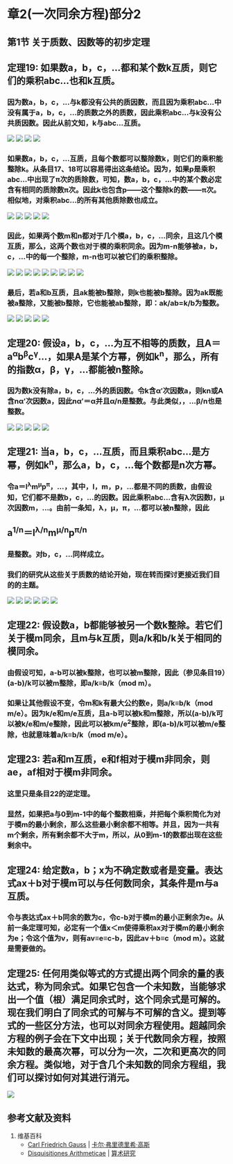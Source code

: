 # 章2(一次同余方程)部分2

## 第1节 关于质数、因数等的初步定理

## 定理19: 如果数a，b，c，…都和某个数k互质，则它们的乘积abc…也和k互质。
### 因为数a，b，c，…与k都没有公共的质因数，而且因为乘积abc…中没有属于a，b，c，…的质数之外的质数，因此乘积abc…与k没有公共质因数。因此从前文知，k与abc…互质。
![](/images/数论/高斯的算术研究中典型的推演实验/章2部分2/19-1.jpg)
![](/images/数论/高斯的算术研究中典型的推演实验/章2部分2/19-2.jpg)
![](/images/数论/高斯的算术研究中典型的推演实验/章2部分2/19-3.jpg)
![](/images/数论/高斯的算术研究中典型的推演实验/章2部分2/19-4.jpg)
### 如果数a，b，c，…互质，且每个数都可以整除数k，则它们的乘积能整除k。从条目17、18可以容易得出这条结论。因为，如果p是乘积abc…中出现了π次的质除数，可知，数a，b，c，…中的某个数必定含有相同的质除数π次。因此k也包含p——这个整除k的数——π次。相似地，对乘积abc…的所有其他质除数也成立。
![](/images/数论/高斯的算术研究中典型的推演实验/章2部分2/19-5.jpg)
![](/images/数论/高斯的算术研究中典型的推演实验/章2部分2/19-6.jpg)
![](/images/数论/高斯的算术研究中典型的推演实验/章2部分2/19-7.jpg)
![](/images/数论/高斯的算术研究中典型的推演实验/章2部分2/19-8.jpg)
![](/images/数论/高斯的算术研究中典型的推演实验/章2部分2/19-9.jpg)
### 因此，如果两个数m和n都对于几个模a，b，c，…同余，且这几个模互质，那么，这两个数也对于模的乘积同余。因为m-n能够被a，b，c，…中的每一个整除，m-n也可以被它们的乘积整除。
![](/images/数论/高斯的算术研究中典型的推演实验/章2部分2/19-10.jpg)
![](/images/数论/高斯的算术研究中典型的推演实验/章2部分2/19-11.jpg)
![](/images/数论/高斯的算术研究中典型的推演实验/章2部分2/19-12.jpg)
![](/images/数论/高斯的算术研究中典型的推演实验/章2部分2/19-13.jpg)
![](/images/数论/高斯的算术研究中典型的推演实验/章2部分2/19-14.jpg)
![](/images/数论/高斯的算术研究中典型的推演实验/章2部分2/19-15.jpg)
![](/images/数论/高斯的算术研究中典型的推演实验/章2部分2/19-16.jpg)
![](/images/数论/高斯的算术研究中典型的推演实验/章2部分2/19-17.jpg)
![](/images/数论/高斯的算术研究中典型的推演实验/章2部分2/19-18.jpg)
### 最后，若a和b互质，且ak能被b整除，则k也能被b整除。因为ak既能被a整除，又能被b整除，它也能被ab整除，即：ak/ab=k/b为整数。
![](/images/数论/高斯的算术研究中典型的推演实验/章2部分2/19-19.jpg)
![](/images/数论/高斯的算术研究中典型的推演实验/章2部分2/19-20.jpg)
![](/images/数论/高斯的算术研究中典型的推演实验/章2部分2/19-21.jpg)
![](/images/数论/高斯的算术研究中典型的推演实验/章2部分2/19-22.jpg)
![](/images/数论/高斯的算术研究中典型的推演实验/章2部分2/19-23.jpg)

## 定理20: 假设a，b，c，…为互不相等的质数，且A＝a<sup>α</sup>b<sup>β</sup>c<sup>γ</sup>…，如果A是某个方幂，例如k<sup>n</sup>，那么，所有的指数α，β，γ，…都能被n整除。
### 因为数k没有除a，b，c，…外的质因数。令k含α′次因数a，则kn或A含nα′次因数a，因此nα′＝α并且α/n是整数。与此类似，，…β/n也是整数。
![](/images/数论/高斯的算术研究中典型的推演实验/章2部分2/20-1.jpg)
![](/images/数论/高斯的算术研究中典型的推演实验/章2部分2/20-2.jpg)
![](/images/数论/高斯的算术研究中典型的推演实验/章2部分2/20-3.jpg)
![](/images/数论/高斯的算术研究中典型的推演实验/章2部分2/20-4.jpg)
![](/images/数论/高斯的算术研究中典型的推演实验/章2部分2/20-5.jpg)

## 定理21: 当a，b，c，…互质，而且乘积abc…是方幂，例如k<sup>n</sup>，那么a，b，c，…每个数都是n次方幂。
### 令a＝l<sup>λ</sup>m<sup>μ</sup>p<sup>π</sup>，…，其中，l，m，p，…都是不同的质数，由假设知，它们都不是数b，c，…的因数。因此乘积abc…含有λ次因数l，μ次因数m，…。由前一条知，λ，μ，π，…都可以被n整除，因此
## a<sup>1/n</sup>＝l<sup>λ/n</sup>m<sup>μ/n</sup>p<sup>π/n</sup>
### 是整数。对b，c，…同样成立。
### 我们的研究从这些关于质数的结论开始，现在转而探讨更接近我们目的的主题。
![](/images/数论/高斯的算术研究中典型的推演实验/章2部分2/21-1.jpg)
![](/images/数论/高斯的算术研究中典型的推演实验/章2部分2/21-2.jpg)
![](/images/数论/高斯的算术研究中典型的推演实验/章2部分2/21-3.jpg)
![](/images/数论/高斯的算术研究中典型的推演实验/章2部分2/21-4.jpg)
![](/images/数论/高斯的算术研究中典型的推演实验/章2部分2/21-5.jpg)
![](/images/数论/高斯的算术研究中典型的推演实验/章2部分2/21-6.jpg)

## 定理22: 假设数a，b都能够被另一个数k整除。若它们关于模m同余，且m与k互质，则a/k和b/k关于相同的模同余。 
### 由假设可知，a-b可以被k整除，也可以被m整除，因此（参见条目19）(a-b)/k可以被m整除，即a/k≡b/k（mod m）。 
### 如果让其他假设不变，令m和k有最大公约数e，则a/k≡b/k（mod m/e）。因为k/e和m/e互质，且a-b可以被k和m整除，所以(a-b)/k可以被k/e和m/e整除，因此可以被km/e<sup>2</sup>整除，即(a-b)/k可以被m/e整除，也就意味着a/k≡b/k（mod m/e）。

## 定理23: 若a和m互质，e和f相对于模m非同余，则ae，af相对于模m非同余。
### 这里只是条目22的逆定理。
### 显然，如果把a与0到m-1中的每个整数相乘，并把每个乘积简化为对于模m的最小剩余，那么这些最小剩余都不相等。并且，因为一共有m个剩余，所有剩余都不大于m，所以，从0到m-1的数都出现在这些剩余中。

## 定理24: 给定数a，b；x为不确定数或者是变量。表达式ax＋b对于模m可以与任何数同余，其条件是m与a互质。 
### 令与表达式ax＋b同余的数为c，令c-b对于模m的最小正剩余为e。从前一条定理可知，必定有一个值x＜m使得乘积ax对于模m的最小剩余为e；令这个值为v，则有av≡e≡c-b，因此av＋b≡c（mod m）。这就是需要做的。

## 定理25: 任何用类似等式的方式提出两个同余的量的表达式，称为同余式。如果它包含一个未知数，当能够求出一个值（根）满足同余式时，这个同余式是可解的。现在我们明白了同余式的可解与不可解的含义。提到等式的一些区分方法，也可以对同余方程使用。超越同余方程的例子会在下文中出现；关于代数同余方程，按照未知数的最高次幂，可以分为一次，二次和更高次的同余方程。类似地，对于含几个未知数的同余方程组，我们可以探讨如何对其进行消元。

![](/images/数论/高斯的算术研究中典型的推演实验/章2部分2/1a1.jpg)

## 参考文献及资料

1. 维基百科
	- [Carl Friedrich Gauss](https://en.wikipedia.org/wiki/Carl_Friedrich_Gauss) | [卡尔·弗里德里希·高斯](https://zh.wikipedia.org/wiki/%E5%8D%A1%E7%88%BE%C2%B7%E5%BC%97%E9%87%8C%E5%BE%B7%E9%87%8C%E5%B8%8C%C2%B7%E9%AB%98%E6%96%AF) 
	- [Disquisitiones Arithmeticae](https://en.wikipedia.org/wiki/Disquisitiones_Arithmeticae) | [算术研究](https://zh.wikipedia.org/wiki/算术研究) 




